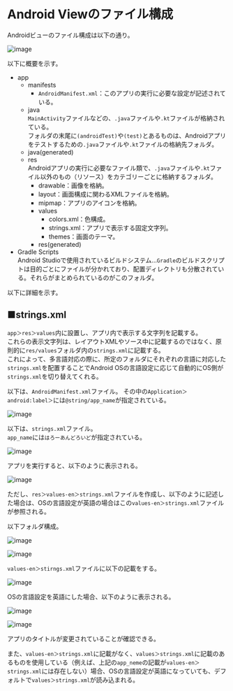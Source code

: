 # Android Viewのファイル構成

Androidビューのファイル構成は以下の通り。

![image](https://user-images.githubusercontent.com/85177462/147102806-c2ce8e46-f01b-4d41-a53c-0b6713b78bb9.png)

以下に概要を示す。

- app
  - manifests
    - `AndroidManifest.xml`：このアプリの実行に必要な設定が記述されている。
  - java  
    `MainActivity`ファイルなどの、`.java`ファイルや`.kt`ファイルが格納されている。  
    フォルダの末尾に`(androidTest)`や`(test)`とあるものは、Androidアプリをテストするための`.java`ファイルや`.kt`ファイルの格納先フォルダ。
  - java(generated)
  - res  
    Androidアプリの実行に必要なファイル類で、`.java`ファイルや`.kt`ファイル以外のもの（リソース）をカテゴリーごとに格納するフォルダ。
    - drawable：画像を格納。
    - layout：画面構成に関わるXMLファイルを格納。
    - mipmap：アプリのアイコンを格納。
    - values
      - colors.xml：色構成。
      - strings.xml：アプリで表示する固定文字列。
      - themes：画面のテーマ。
    - res(generated)
- Gradle Scripts  
  Android Studioで使用されているビルドシステム...`Gradle`のビルドスクリプトは目的ごとにファイルが分かれており、配置ディレクトリも分散されている。それらがまとめられているのがこのフォルダ。

以下に詳細を示す。

## ■strings.xml

`app＞res＞values`内に設置し、アプリ内で表示する文字列を記載する。  
これらの表示文字列は、レイアウトXMLやソース中に記載するのではなく、原則的に`res/values`フォルダ内の`strings.xml`に記載する。  
これによって、多言語対応の際に、所定のフォルダにそれぞれの言語に対応した`strings.xml`を配置することでAndroid OSの言語設定に応じて自動的にOS側が`strings.xml`を切り替えてくれる。

以下は、`AndroidManifest.xml`ファイル。
その中の`Application＞android:label＞`には`@string/app_name`が指定されている。

![image](https://user-images.githubusercontent.com/85177462/147398687-750c7866-8224-4030-921d-cbdb5ebf2c39.png)

以下は、`strings.xml`ファイル。  
`app_name`には`はろーあんどろいど`が指定されている。  

![image](https://user-images.githubusercontent.com/85177462/147398724-e9f1c68f-fbbc-4210-b94e-c70336e79526.png)

アプリを実行すると、以下のように表示される。

![image](https://user-images.githubusercontent.com/85177462/147398740-a2354b85-d066-4495-99e1-96affcb79c25.png)

ただし、`res＞values-en＞strings.xml`ファイルを作成し、以下のように記述した場合は、OSの言語設定が英語の場合はこの`values-en＞strings.xml`ファイルが参照される。

以下フォルダ構成。

![image](https://user-images.githubusercontent.com/85177462/147398782-6b8bff15-36b9-47cd-b4be-6bddc62b4e79.png)

![image](https://user-images.githubusercontent.com/85177462/147398796-b3493a60-80d1-49ad-abfc-a5afe7b8206e.png)

`values-en＞stirngs.xml`ファイルに以下の記載をする。

![image](https://user-images.githubusercontent.com/85177462/147398804-eaf1b541-13f0-4f0b-aca4-684a58a0da71.png)

OSの言語設定を英語にした場合、以下のように表示される。

![image](https://user-images.githubusercontent.com/85177462/147398836-dddc5ccd-e593-42ad-9234-36c5fed464d2.png)

![image](https://user-images.githubusercontent.com/85177462/147398841-54b1237b-868e-4e44-be69-d792a06bc808.png)

アプリのタイトルが変更されていることが確認できる。

また、`values-en＞strings.xml`に記載がなく、`values＞strings.xml`に記載のあるものを使用している（例えば、上記の`app_neme`の記載が`values-en＞strings.xml`には存在しない）場合、OSの言語設定が英語になっていても、デフォルトで`values＞strings.xml`が読み込まれる。